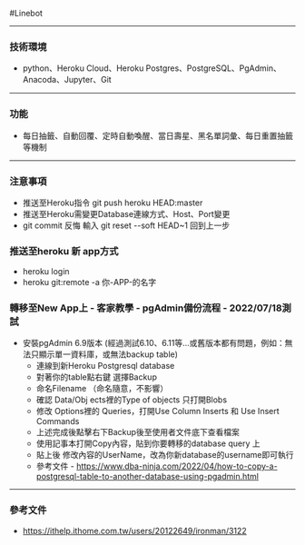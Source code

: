 #Linebot
___
### 技術環境

- python、Heroku Cloud、Heroku Postgres、PostgreSQL、PgAdmin、Anacoda、Jupyter、Git
___
### 功能 
- 每日抽籤、自動回覆、定時自動喚醒、當日壽星、黑名單詞彙、每日重置抽籤等機制
___
### 注意事項
- 推送至Heroku指令 git push heroku HEAD:master
- 推送至Heroku需變更Database連線方式、Host、Port變更
- git commit 反悔 輸入 git reset --soft HEAD~1 回到上一步

### 推送至heroku 新 app方式
- heroku login
- heroku git:remote -a 你-APP-的名字

### 轉移至New App上 - 客家教學 - pgAdmin備份流程 - 2022/07/18測試
- 安裝pgAdmin 6.9版本 
(經過測試6.10、6.11等...或舊版本都有問題，例如：無法只顯示單一資料庫，或無法backup table) 
   - 連線到新Heroku Postgresql database
   - 對著你的table點右鍵 選擇Backup
   - 命名Filename （命名隨意，不影響）
   - 確認 Data/Obj ects裡的Type of objects 只打開Blobs
   - 修改 Options裡的 Queries，打開Use Column Inserts 和 Use Insert Commands
   - 上述完成後點擊右下Backup後至使用者文件底下查看檔案
   - 使用記事本打開Copy內容，貼到你要轉移的database query 上
   - 貼上後 修改內容的UserName，改為你新database的username即可執行
   - 參考文件 - https://www.dba-ninja.com/2022/04/how-to-copy-a-postgresql-table-to-another-database-using-pgadmin.html
---
### 參考文件
- https://ithelp.ithome.com.tw/users/20122649/ironman/3122